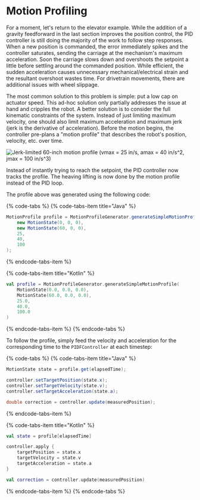 # Motion Profiling

For a moment, let's return to the elevator example. While the addition of a gravity feedforward in the last section improves the position control, the PID controller is still doing the majority of the work to follow step responses. When a new position is commanded, the error immediately spikes and the controller saturates, sending the carriage at the mechanism's maximum acceleration. Soon the carriage slows down and overshoots the setpoint a little before settling around the commanded position. While efficient, the sudden acceleration causes unnecessary mechanical/electrical strain and the resultant overshoot wastes time. For drivetrain movements, there are additional issues with wheel slippage.

The most common solution to this problem is simple: put a low cap on actuator speed. This ad-hoc solution only partially addresses the issue at hand and cripples the robot. A better solution is to consider the full kinematic constraints of the system. Instead of just limiting maximum velocity, one should also limit maximum acceleration and maximum jerk \(jerk is the derivative of acceleration\). Before the motion begins, the controller pre-plans a "motion profile" that describes the robot's position, velocity, etc. over time.

![Jerk-limited 60-inch motion profile \(vmax = 25 in/s, amax = 40 in/s^2, jmax = 100 in/s^3\)](../.gitbook/assets/sample-jerk-limited-profile.png)

Instead of instantly trying to reach the setpoint, the PID controller now tracks the profile. The heaving lifting is now done by the motion profile instead of the PID loop.

The profile above was generated using the following code:

{% code-tabs %}
{% code-tabs-item title="Java" %}
```java
MotionProfile profile = MotionProfileGenerator.generateSimpleMotionProfile(
    new MotionState(0, 0, 0),
    new MotionState(60, 0, 0),
    25,
    40,
    100
);
```
{% endcode-tabs-item %}

{% code-tabs-item title="Kotlin" %}
```kotlin
val profile = MotionProfileGenerator.generateSimpleMotionProfile(
    MotionState(0.0, 0.0, 0.0),
    MotionState(60.0, 0.0, 0.0),
    25.0,
    40.0,
    100.0
)
```
{% endcode-tabs-item %}
{% endcode-tabs %}

To follow the profile, simply feed the velocity and acceleration for the corresponding time to the `PIDFController` at each timestep:

{% code-tabs %}
{% code-tabs-item title="Java" %}
```java
MotionState state = profile.get(elapsedTime);

controller.setTargetPosition(state.x);
controller.setTargetVelocity(state.v);
controller.setTargetAcceleration(state.a);

double correction = controller.update(measuredPosition);
```
{% endcode-tabs-item %}

{% code-tabs-item title="Kotlin" %}
```kotlin
val state = profile[elapsedTime]

controller.apply {
    targetPosition = state.x
    targetVelocity = state.v
    targetAcceleration = state.a
}

val correction = controller.update(measuredPosition)
```
{% endcode-tabs-item %}
{% endcode-tabs %}



